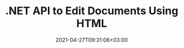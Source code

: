 ---
############################# Static ############################
layout: "product"
date: 2021-04-27T09:31:06+03:00
draft: false

product: "Editor"
product_tag: "editor"
platform: ".NET"
platform_tag: "net"

############################# Head ############################
head_title: "C# .NET Document Editor API | Edit Word Excel Web XML using HTML"
head_description: "C# .NET document editor API to load Microsoft Word, Excel, XML, web and text file formats into HTML, manipulate &amp; convert back to original format."

############################# Header ############################
title: ".NET API to Edit Documents Using HTML"
description: "‎Develop .NET Applications, to Integrate with HTML Editor, Fetch Supported Document, Edit and Convert to Original Format.‎"
button:
    enable: true

############################# SubMenu ############################
submenu:
    enable: true
    
    left:
        img_alt: "GroupDocs.Editor for .NET"
        image: "https://www.groupdocs.cloud/templates/groupdocs/images/product-logos/groupdocs-editor-net.png"
        product: "GroupDocs.Editor"
        platform: ".NET"

    middle:
        button:
            # button loop
            - link: "#overview"
              text: "Overview"

            # button loop
            - link: "#features"
              text: "Features"

            # button loop
            - link: "#support"
              text: "Support"

            # button loop
            - link: "https://products.groupdocs.app/editor"
              text: "Live Demo"

            # button loop
            - link: "https://purchase.groupdocs.com/pricing/editor/net"
              text: "Pricing"

    right:
        link_download: "https://downloads.groupdocs.com/editor"
        link_learn: "https://docs.groupdocs.com/editor/net/"
        link_buy: "https://purchase.groupdocs.com"

############################# Overview ############################
overview:
    enable: true
    content: |
      GroupDocs.Editor for .NET API helps you to build simple and easy to use C#, ASP.NET, and other .NET applications that readily integrate with popular HTML editors (both open-source & paid) to convert, edit and manipulate documents of popular file formats. Our .NET Editor API lets you load document, convert it to HTML, push HTML to external HTML Editor, and once the manipulation is done, saves the HTML to its original file format. You can also separately fetch resources attached with any document. It works with all sorts of documents, such as that for Microsoft Word, Excel, OpenDocument, Text, Web, and more.
    tabs:
      enable: true
      
      ## TAB ONE ##
      tab_one:
        description: |
          Following is an overview of GroupDocs.Editor for .NET:
      
        left:
          enable: true
          icon: "fab fa-html5"
          title: "Manipulate Using HTML"
          content: |
            * Load Supported Document
            * Edit Content using HTML
            * Edit Related Styles
            * Convert to Original Format
      
      ## TAB TWO ##
      tab_two:
        description: |
          GroupDocs.Editor for .NET supports following [file formats](https://docs.groupdocs.com/editor/java/supported-document-formats/) - (PDF file format support will be implemented in future versions.)

        left:
          enable: true
          table:
            # table loop
            - title: "Microsoft Office"
              content: |
                * **Microsoft Word**: DOC, DOCX, DOCM, DOT, DOTM, DOTX, FlatOPC, WordML, RTF
                * **Microsoft Excel**: XLS, XLSX, XLSM, XLT, XLTX, XLTM, XLSB, XLAM, CSV, TSV, SXC, SpreadsheetML, DIF, DSV
                * **Microsoft PowerPoint**: PPT, PPTX, PPTM, PPS, PPSX, PPSM, POT, POTX, POTM

        right:
          enable: true
          table:
            # table loop
            - title: "Images, Graphics & Diagrams"
              content: |
                * **OpenDocument Formats**: ODT, OTT, ODS, FODS, ODP, OTP
                * **Text**: TXT
                * **Web**: HTML, MHTML
                * **Other**: MOBI, XML

      ## TAB THREE ##
      tab_three:
        description: |
          GroupDocs.Editor for .NET supports following Operating Systems, Frameworks & Package Managers:‎
        
        left:
          enable: true
          table:
            # table loop
            - icon: "fab fa-windows"
              title: "Operating Systems"
              content: |
                * Windows Desktop
                * Windows Server
                * Windows Azure
                * Linux

            # table loop
            - icon: "fas fa-code"
              title: "Supported Frameworks"
              content: |
                * .NET Framework 2.0 or higher
                * Mono Framework 1.2 or higher

        right:
          enable: true
          table:
            # table loop
            - icon: "fas fa-box"
              title: "Package Manager"
              content: |
                * NuGet

            # table loop
            - icon: "fas fa-tools"
              title: "Development Environments"
              content: |
                * Microsoft Visual Studio
                * Xamarin.Android
                * Xamarin.IOS
                * Xamarin.Mac
                * MonoDevelop

############################# Features ############################
features:
    enable: true
    title: "GroupDocs.Editor for .NET Features"

    feature:
      # feature loop
      - icon: "fas fa-copy"
        content: "Easy Integration with any HTML Editor"

      # feature loop
      - icon: "fas fa-eye"
        content: "Convert Document to HTML DOM"

      # feature loop
      - icon: "fas fa-bolt"
        content: "Fetch HTML Content from Document Stream"
      
      # feature loop
      - icon: "fas fa-file-powerpoint"
        content: "Get HTML Content & its Embedded Resources"

      # feature loop
      - icon: "fas fa-code"
        content: "Obtain HTML Body Tag Content from Document"

      # feature loop
      - icon: "fas fa-cloud"
        content: "Get CSS Content of HTML Document"

      # feature loop
      - icon: "fas fa-remove-format"
        content: "Traverse HTML Content and Save its Resources"

      # feature loop
      - icon: "fas fa-comment-slash"
        content: "Fetch HTML DOM from String Content & Convert to Document"

      # feature loop
      - icon: "fas fa-location-arrow"
        content: "HTML DOM along with Resources Conversion"

      # feature loop
      - icon: "fas fa-border-all"
        content: "Edit Documents of Various Formats in HTML"

      # feature loop
      - icon: "fas fa-wrench"
        content: "Accurate Conversion"

      # feature loop
      - icon: "fas fa-columns"
        content: "Apply Security to Resultant Document"

      # feature loop
      - icon: "fas fa-file-word"
        content: "Paginate Word Processing Documents and Edit in Any WYSIWYG Editors"

      # feature loop
      - icon: "fas fa-envelope"
        content: "Database (DB) & User Interface (UI) Agnostic"

      # feature loop
      - icon: "fas fa-print"
        content: "Powerful XML Processing Features"

      # feature loop
      - icon: "fas fa-file-archive"
        content: "Retrieve OTF (Open Type Fonts) from Input Documents and Export to Resultant Document"

      # feature loop
      - icon: "fas fa-lock"
        content: "Process EMF Vector Images Internally within Supported Input Document Formats"

      # feature loop
      - icon: "fas fa-file-code"
        content: "Insert Contents of Edited Worksheet into the Original Spreadsheet on a Desired Position"
      
      # feature loop
      - icon: "fas fa-fill-drip"
        content: "Add SmartArt Elements in PowerPoint File Formats"

      # feature loop
      - icon: "fas fa-file-excel"
        content: "Embed Fonts in Resultant Word Processing Document while Saving"

    more_feature:
      # more_feature_loop
      - title: "Accurate Conversion to and from HTML DOM"
        content: |
          GroupDocs.Editor for .NET API enables your .NET applications to fetch a document of supported format and convert it to an HTML Document Object Model (DOM) along with extraction of attached resources, such as CSS. You can then make the modifications to the HTML using your favorite HTML Editor. Once you are done with the editing, GroupDocs.Editor for .NET API allows you to accurately convert this HTML DOM back to the original file.

          ```cs
          // Obtain document stream
          Stream sourceStream = File.Open("D:/sample.docx", FileMode.Open, FileAccess.Read);
          using (InputHtmlDocument htmlDoc = EditorHandler.ToHtml(sourceStream))
          {
          //  Obtain HTML document with embedded resources
          string cssContent = htmlDoc.GetEmbeddedHtml();
          Console.WriteLine(cssContent);
          }
          ```
      # more_feature_loop
      - title: "Load & Extract External Resources"
        content: "GroupDocs.Editor for .NET API is capable of fetching the external resources attached to supported documents, such as images, fonts, CSS and more. The fetched resources can then be loaded, traversed, and saved separately from the resultant HTML document. This gives you a more easily managed output.‎"

      # more_feature_loop
      - title: "Apply Text Effects within Word Processing File Formats"
        content: "GroupDocs document editor API enables adding complex text effects (Shadow, 3D effect, Outline, Glow, Engrave, Emboss) while working with supported Microsoft Word document processing formats. This feature is auto-enabled that can be observed when the document with such text effects is processed."

      # more_feature_loop
      - title: "Powerful XML Manipulation Features"
        content: |
          Using GroupDocs.Editor for .NET API you can open, view and edit XML documents. Our editing API offers special support and recoginition of XML tags, attributes along with their values, XML declarations, CDATA sections, DOCTYPE definitions, and other XML specific entities. You are able to customize font and color settings for every distinct entity in XML structure.  

          The XML Converter feature is smart enough to show errors in the XML file and how to fix them. The URI and email recognizer mechanism scans XML attributes and represents the detected URIs and email addresses inside the A tag as links so they can be edited as link, not as text within the resultant HTML file.

############################# Support ############################
support:
    enable: true

############################# Solutions ############################
solutions:
    enable: true
    title: "GroupDocs.Editor offers document viewing APIs for other popular development environments"

    solution:
        # solution loop
        - img_alt: "GroupDocs.Editor for Java"
          image: "https://www.groupdocs.cloud/templates/groupdocs/images/product-logos/groupdocs-editor-java.png"
          product: "GroupDocs.Editor"
          platform: "Java"
          link: "/editor/java/"

############################# Back to top ###############################
back_to_top:
  enable: true
---